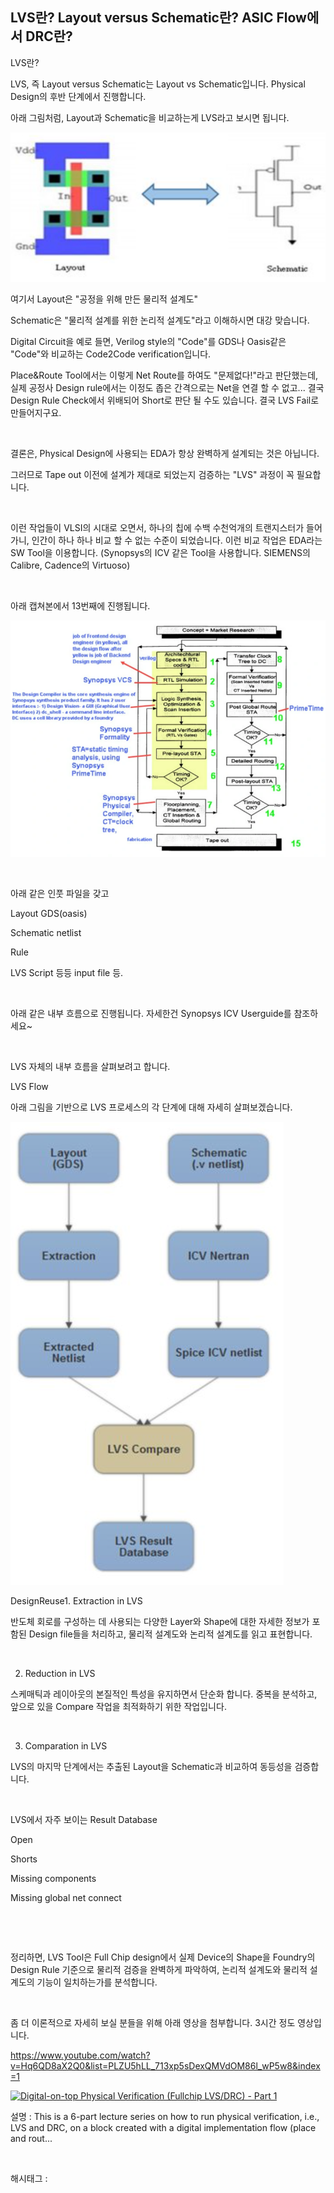 ## LVS란? Layout versus Schematic란? ASIC Flow에서 DRC란?

LVS란?

LVS, 즉 Layout versus Schematic는 Layout vs Schematic입니다. Physical Design의 후반 단계에서 진행합니다.

아래 그림처럼, Layout과 Schematic을 비교하는게 LVS라고 보시면 됩니다.

![0](./asset/0.png)

여기서 Layout은 "공정을 위해 만든 물리적 설계도"

Schematic은 "물리적 설계를 위한 논리적 설계도"라고 이해하시면 대강 맞습니다.

Digital Circuit을 예로 들면, Verilog style의 "Code"를 GDS나 Oasis같은 "Code"와 비교하는 Code2Code verification입니다.

Place&Route Tool에서는 이렇게 Net Route를 하여도 "문제없다!"라고 판단했는데, 실제 공정사 Design rule에서는 이정도 좁은 간격으로는 Net을 연결 할 수 없고... 결국 Design Rule Check에서 위배되어 Short로 판단 될 수도 있습니다. 결국 LVS Fail로 만들어지구요.

​

결론은, Physical Design에 사용되는 EDA가 항상 완벽하게 설계되는 것은 아닙니다.

그러므로 Tape out 이전에 설계가 제대로 되었는지 검증하는 "LVS" 과정이 꼭 필요합니다.

​

이런 작업들이 VLSI의 시대로 오면서, 하나의 칩에 수백 수천억개의 트랜지스터가 들어가니, 인간이 하나 하나 비교 할 수 없는 수준이 되었습니다. 이런 비교 작업은 EDA라는 SW Tool을 이용합니다. (Synopsys의 ICV 같은 Tool을 사용합니다. SIEMENS의 Calibre, Cadence의 Virtuoso)

​

아래 캡쳐본에서 13번째에 진행됩니다.

![1](./asset/1.png)

​

아래 같은 인풋 파일을 갖고

Layout GDS(oasis)

Schematic netlist

Rule

LVS Script 등등 input file 등.

​

아래 같은 내부 흐름으로 진행됩니다. 자세한건 Synopsys ICV Userguide를 참조하세요~

​

LVS 자체의 내부 흐름을 살펴보려고 합니다.

LVS Flow

아래 그림을 기반으로 LVS 프로세스의 각 단계에 대해 자세히 살펴보겠습니다.

![2](./asset/2.png)

DesignReuse1. Extraction in LVS

반도체 회로를 구성하는 데 사용되는 다양한 Layer와 Shape에 대한 자세한 정보가 포함된 Design file들을 처리하고, 물리적 설계도와 논리적 설계도를 읽고 표현합니다.

​

2. Reduction in LVS

스케매틱과 레이아웃의 본질적인 특성을 유지하면서 단순화 합니다. 중복을 분석하고, 앞으로 있을 Compare 작업을 최적화하기 위한 작업입니다.

​

3. Comparation in LVS

LVS의 마지막 단계에서는 추출된 Layout을 Schematic과 비교하여 동등성을 검증합니다. 

​

LVS에서 자주 보이는 Result Database

Open

Shorts

Missing components

Missing global net connect

​

​

정리하면,  LVS Tool은 Full Chip design에서 실제 Device의 Shape을 Foundry의 Design Rule 기준으로 물리적 검증을 완벽하게 파악하여, 논리적 설계도와 물리적 설계도의 기능이 일치하는가를 분석합니다.

​

좀 더 이론적으로 자세히 보실 분들을 위해 아래 영상을 첨부합니다. 3시간 정도 영상입니다.

https://www.youtube.com/watch?v=Hq6QD8aX2Q0&list=PLZU5hLL_713xp5sDexQMVdOM86l_wP5w8&index=1

[![Digital-on-top Physical Verification (Fullchip LVS/DRC) - Part 1](https://i.ytimg.com/vi/Hq6QD8aX2Q0/hqdefault.jpg)](https://www.youtube.com/watch?v=Hq6QD8aX2Q0&list=PLZU5hLL_713xp5sDexQMVdOM86l_wP5w8&index=1)

설명 : This is a 6-part lecture series on how to run physical verification, i.e., LVS and DRC, on a block created with a digital implementation flow (place and rout...

​

 해시태그 : 